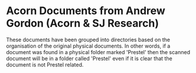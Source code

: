 # Acorn Documents from Andrew Gordon (Acorn & SJ Research)

These documents have been grouped into directories based on the organisation of the original physical documents. In other words, if a document was found in a physical folder marked 'Prestel' then the scanned document will be in a folder called 'Prestel' even if it is clear that the document is not Prestel related.


